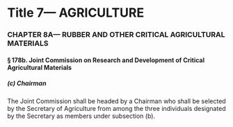 
# Title 7— AGRICULTURE
### CHAPTER 8A— RUBBER AND OTHER CRITICAL AGRICULTURAL MATERIALS
#### § 178b. Joint Commission on Research and Development of Critical Agricultural Materials
##### (c) Chairman

The Joint Commission shall be headed by a Chairman who shall be selected by the Secretary of Agriculture from among the three individuals designated by the Secretary as members under subsection (b).
